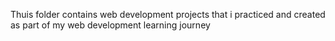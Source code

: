Thuis folder contains web development projects that i practiced and created as part of my web development learning journey
